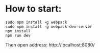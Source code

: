 # How to start:

```
sudo npm install -g webpack
sudo npm install -g webpack-dev-server
npm install
npm run dev
```

Then open address: http://localhost:8080/
